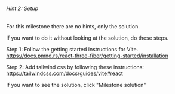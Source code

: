 ###### Hint 2: Setup 

For this milestone there are no hints, only the solution.

If you want to do it without looking at the solution, do these steps.


Step 1: Follow the getting started instructions for Vite.
https://docs.pmnd.rs/react-three-fiber/getting-started/installation


Step 2: Add tailwind css by following these instructions:
https://tailwindcss.com/docs/guides/vite#react


If you want to see the solution, click "Milestone solution"